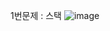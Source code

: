 1번문제 : 스택 
![image](https://user-images.githubusercontent.com/107266952/182094296-2567dc7e-aed8-427d-a2f2-42bebbfd416c.png)

